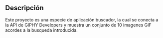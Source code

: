 ## Descripción 

Este proyecto es una especie de aplicación buscador, la cual se conecta a la API de GIPHY Developers y muestra un conjunto de 10 imagenes GIF acordes a la busqueda introducida.

